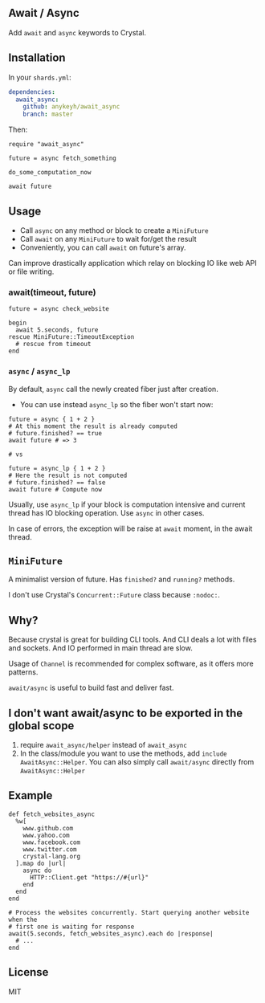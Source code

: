 ## Await / Async

Add `await` and `async` keywords to Crystal.

## Installation

In your `shards.yml`:

```yaml
dependencies:
  await_async:
    github: anykeyh/await_async
    branch: master
```

Then:

```crystal
require "await_async"

future = async fetch_something

do_some_computation_now

await future
```

## Usage

- Call `async` on any method or block to create a `MiniFuture`
- Call `await` on any `MiniFuture` to wait for/get the result
- Conveniently, you can call `await` on future's array.

Can improve drastically application which relay on blocking IO like web API
or file writing.

### await(timeout, future)

```crystal
future = async check_website

begin
  await 5.seconds, future
rescue MiniFuture::TimeoutException
  # rescue from timeout
end
```

### `async` / `async_lp`

By default, `async` call the newly created fiber just after creation.

- You can use instead `async_lp` so the fiber won't start now:

```crystal
future = async { 1 + 2 }
# At this moment the result is already computed
# future.finished? == true
await future # => 3

# vs

future = async_lp { 1 + 2 }
# Here the result is not computed
# future.finished? == false
await future # Compute now
```

Usually, use `async_lp` if your block is computation intensive and current thread
has IO blocking operation. Use `async` in other cases.

In case of errors, the exception will be raise at `await` moment, in the await
thread.

## `MiniFuture`

A minimalist version of future. Has `finished?` and `running?` methods.

I don't use Crystal's `Concurrent::Future` class because `:nodoc:`.

## Why?

Because crystal is great for building CLI tools. And CLI deals a lot with
files and sockets. And IO performed in main thread are slow.

Usage of `Channel` is recommended for complex software, as it offers more patterns.

`await/async` is useful to build fast and deliver fast.

## I don't want await/async to be exported in the global scope

1. require `await_async/helper` instead of `await_async`
2. In the class/module you want to use the methods, add `include AwaitAsync::Helper`.
   You can also simply call `await/async` directly from `AwaitAsync::Helper`

## Example

```crystal
def fetch_websites_async
  %w[
    www.github.com
    www.yahoo.com
    www.facebook.com
    www.twitter.com
    crystal-lang.org
  ].map do |url|
    async do
      HTTP::Client.get "https://#{url}"
    end
  end
end

# Process the websites concurrently. Start querying another website when the
# first one is waiting for response
await(5.seconds, fetch_websites_async).each do |response|
  # ...
end
```

## License

MIT
